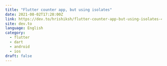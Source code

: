 ```yaml
---
title: "Flutter counter app, but using isolates"
date: 2021-08-02T17:28:00Z
link: https://dev.to/hrishiksh/flutter-counter-app-but-using-isolates-4e5j?utm_medium=RSS&utm_source=news.12bit.vn
site: dev.to
language: English
category:
  - flutter
  - dart
  - android
  - ios
draft: false
---
```

